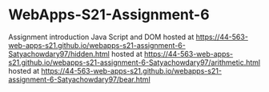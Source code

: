 # WebApps-S21-Assignment-6
Assignment introduction Java Script and DOM 
hosted at <https://44-563-web-apps-s21.github.io/webapps-s21-assignment-6-Satyachowdary97/hidden.html>
hosted at <https://44-563-web-apps-s21.github.io/webapps-s21-assignment-6-Satyachowdary97/arithmetic.html>
hosted at <https://44-563-web-apps-s21.github.io/webapps-s21-assignment-6-Satyachowdary97/bear.html>
